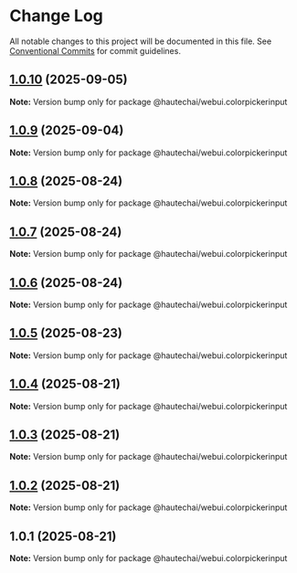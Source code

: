 # Change Log

All notable changes to this project will be documented in this file.
See [Conventional Commits](https://conventionalcommits.org) for commit guidelines.

## [1.0.10](https://github.com/HautechAI/webui/compare/@hautechai/webui.colorpickerinput@1.0.9...@hautechai/webui.colorpickerinput@1.0.10) (2025-09-05)

**Note:** Version bump only for package @hautechai/webui.colorpickerinput

## [1.0.9](https://github.com/HautechAI/webui/compare/@hautechai/webui.colorpickerinput@1.0.8...@hautechai/webui.colorpickerinput@1.0.9) (2025-09-04)

**Note:** Version bump only for package @hautechai/webui.colorpickerinput

## [1.0.8](https://github.com/HautechAI/webui/compare/@hautechai/webui.colorpickerinput@1.0.7...@hautechai/webui.colorpickerinput@1.0.8) (2025-08-24)

**Note:** Version bump only for package @hautechai/webui.colorpickerinput

## [1.0.7](https://github.com/HautechAI/webui/compare/@hautechai/webui.colorpickerinput@1.0.6...@hautechai/webui.colorpickerinput@1.0.7) (2025-08-24)

**Note:** Version bump only for package @hautechai/webui.colorpickerinput

## [1.0.6](https://github.com/HautechAI/webui/compare/@hautechai/webui.colorpickerinput@1.0.5...@hautechai/webui.colorpickerinput@1.0.6) (2025-08-24)

**Note:** Version bump only for package @hautechai/webui.colorpickerinput

## [1.0.5](https://github.com/HautechAI/webui/compare/@hautechai/webui.colorpickerinput@1.0.4...@hautechai/webui.colorpickerinput@1.0.5) (2025-08-23)

**Note:** Version bump only for package @hautechai/webui.colorpickerinput

## [1.0.4](https://github.com/HautechAI/webui/compare/@hautechai/webui.colorpickerinput@1.0.3...@hautechai/webui.colorpickerinput@1.0.4) (2025-08-21)

**Note:** Version bump only for package @hautechai/webui.colorpickerinput

## [1.0.3](https://github.com/HautechAI/webui/compare/@hautechai/webui.colorpickerinput@1.0.2...@hautechai/webui.colorpickerinput@1.0.3) (2025-08-21)

**Note:** Version bump only for package @hautechai/webui.colorpickerinput

## [1.0.2](https://github.com/HautechAI/webui/compare/@hautechai/webui.colorpickerinput@1.0.1...@hautechai/webui.colorpickerinput@1.0.2) (2025-08-21)

**Note:** Version bump only for package @hautechai/webui.colorpickerinput

## 1.0.1 (2025-08-21)

**Note:** Version bump only for package @hautechai/webui.colorpickerinput
